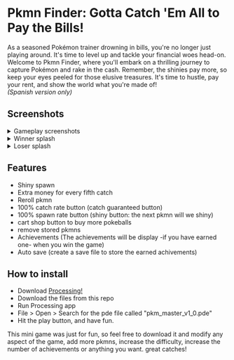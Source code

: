 # Pkmn Finder: Gotta Catch 'Em All to Pay the Bills!
As a seasoned Pokémon trainer drowning in bills, you're no longer just playing around. It's time to level up and tackle your financial woes head-on. Welcome to Pkmn Finder, where you'll embark on a thrilling journey to capture Pokémon and rake in the cash. Remember, the shinies pay more, so keep your eyes peeled for those elusive treasures. It's time to hustle, pay your rent, and show the world what you're made of!\
*(Spanish version only)*

## Screenshots
<details>
  <summary>Gameplay screenshots</summary>
    <img src="pkm_master_v1_0/data/gameplay_01.png" width="614.4" height="405.1"/>
    <img src="pkm_master_v1_0/data/gameplay_02.png" width="614.4" height="405.1"/>
</details>
<details>
  <summary>Winner splash</summary>
    <img src="pkm_master_v1_0/data/win_screen.png" width="614.4" height="384"/>
</details>
<details>
  <summary>Loser splash</summary>
    <img src="pkm_master_v1_0/data/lose_screen.png" width="614.4" height="384"/>
</details>

## Features
- Shiny spawn
- Extra money for every fifth catch
- Reroll pkmn
- 100% catch rate button (catch guaranteed button)
- 100% spawn rate button (shiny button: the next pkmn will we shiny)
- cart shop button to buy more pokeballs
- remove stored pkmns
- Achievements (The achievements will be display -if you have earned one- when you win the game)
- Auto save (create a save file to store the earned achivements)

## How to install
- Download [Processing!](https://processing.org/)
- Download the files from this repo
- Run Processing app
- File > Open > Search for the pde file called "pkm_master_v1_0.pde"
- Hit the play button, and have fun.

This mini game was just for fun, so feel free to download it and modify any aspect of the game, add more pkmns, increase the difficulty, increase the number of achievements or anything you want. great catches!
